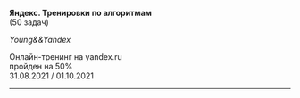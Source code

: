 **Яндекс. Тренировки по алгоритмам**  
(50 задач)

*Young&&Yandex*  
  
Онлайн-тренинг на yandex.ru  
пройден на 50%  
31.08.2021 / 01.10.2021  

---

